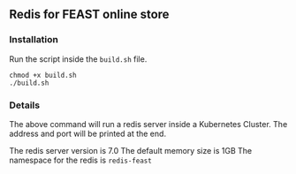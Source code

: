## Redis for FEAST online store

### Installation
Run the script inside the `build.sh` file. 

```shell
chmod +x build.sh
./build.sh
```

### Details
The above command will run a redis server inside a Kubernetes Cluster. The address and port will be printed at the end. 

The redis server version is 7.0
The default memory size is 1GB
The namespace for the redis is `redis-feast`
